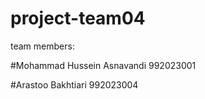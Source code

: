 # project-team04
team members:

#Mohammad Hussein Asnavandi 992023001

#Arastoo Bakhtiari 992023004





